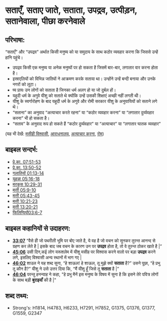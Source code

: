# सताएँ, सताए जाते, सताता, उपद्रव, उत्पीड़न, सतानेवाला, पीछा करनेवाले #

## परिभाषा: ##

“सताएँ” और “उपद्रव” अर्थात किसी मनुष्य को या समुदाय के साथ कठोर व्यवहार करना कि जिससे उन्हें हानि पहुंचे।

* उपद्रव किसी एक मनुष्य या अनेक मनुष्यों पर हो सकता है जिसमें बार-बार, लगातार वार करना होता है।
* इस्राएलियों को विभिन्न जातियों ने आक्रमण करके सताया था। उन्होंने उन्हें बन्दी बनाया और उनके नगरों को लूटा।
* ष्य प्रायः उन लोगों को सताता है जिनका धर्म अलग हो या जो दुर्बल हों।
* यहूदी धर्म के अगुवे यीशु को सताते थे क्योंकि उन्हें उसकी शिक्षाएं अच्छी नहीं लगती थी।
* यीशु के स्वर्गारोहण के बाद यहूदी धर्म के अगुवे और रोमी सरकार यीशु के अनुयायियों को सताने लगे थे।
* “सताना” का अनुवाद “अत्याचार करते रहना” या “कठोर व्यवहार करना” या “लगातार दुर्व्यवहार करना” भी हो सकता है।
* “सताव” के अनुवाद रूप हो सकते हैं “कठोर दुर्व्यवहार” या “अत्याचार” या “लगातार घातक व्यवहार”

(यह भी देखें: [मसीही विश्वासी](../kt/christian.md), [आराधनालय](../kt/church.md), [अत्याचार करना](../other/oppress.md), [रोम](../names/rome.md))

## बाइबल सन्दर्भ: ##

* [प्रे.का. 07:51-53](rc://en/tn/help/act/07/51)
* [प्रे.का. 13:50-52](rc://en/tn/help/act/13/50)
* [गलातियों 01:13-14](rc://en/tn/help/gal/01/13)
* [यूहन्ना 05:16-18](rc://en/tn/help/jhn/05/16)
* [मरकुस 10:29-31](rc://en/tn/help/mrk/10/29)
* [मत्ती 05:9-10](rc://en/tn/help/mat/05/09)
* [मत्ती 05:43-45](rc://en/tn/help/mat/05/43)
* [मत्ती 10:21-23](rc://en/tn/help/mat/10/21)
* [मत्ती 13:20-21](rc://en/tn/help/mat/13/20)
* [फिलिप्पियों03:6-7](rc://en/tn/help/php/03/06)

## बाइबल कहानियों से उदाहरण: ##

* __[33:07](rc://en/tn/help/obs/33/07)__ “वैसे ही जो पथरीली भूमि पर बोए जाते है, ये वह है जो वचन को सुनकर तुरन्त आनन्द से ग्रहण कर लेते है | इसके बाद जब वचन के कारण उन पर __उपद्रव__ होता है, तो वे तुरन्त ठोकर खाते है |”
* __[45:06](rc://en/tn/help/obs/45/06)__ उसी दिन,कई लोग यरूशलेम में यीशु मसीह पर विश्वास करने वालो पर बड़ा __उपद्रव__ करने लगे, इसलिए विश्वासी अन्य स्थानों में भाग गए | 
* __[46:02](rc://en/tn/help/obs/46/02)__  शाउल ने यह शब्द सुना, “हे शाऊल! हे शाऊल, तू मुझे क्यों __सताता__ है?” उसने पूछा, “हे प्रभु तू कौन है?” यीशु ने उसे उत्तर दिया कि, “मैं यीशु हूँ जिसे तू __सताता__ है |”
* __[46:04](rc://en/tn/help/obs/46/04)__ परन्तु हनन्याह ने कहा, "हे प्रभु मैनें इस मनुष्य के विषय में सुना है कि इसने तेरे पवित्र लोगों के साथ बड़ी __बुराइयाँ__ की है |"

## शब्द तथ्य: ##

* Strong's: H1814, H4783, H6233, H7291, H7852, G1375, G1376, G1377, G1559, G2347
